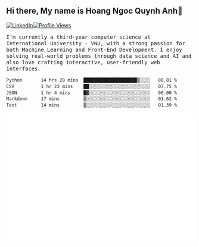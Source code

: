 ## Hi there, My name is Hoang Ngoc Quynh Anh👋

[![LinkedIn](https://img.shields.io/badge/LinkedIn-0077B5?style=flat&logo=linkedin&logoColor=white)](https://www.linkedin.com/in/quynhanh572004/)[![Profile Views](https://komarev.com/ghpvc/?username=Greekatz&color=blue&style=flat-square)](https://github.com/quynhanhhoang572004)  

<samp> I’m currently a third-year computer science at International University - VNU, with a strong passion for both Machine Learning and Front-End Development. I enjoy solving real-world problems through data science and AI and also love crafting interactive, user-friendly web interfaces.<samp> 




<!--START_SECTION:waka-->

```txt
Python       14 hrs 28 mins  ████████████████████▒░░░░   80.81 %
CSV          1 hr 23 mins    ██░░░░░░░░░░░░░░░░░░░░░░░   07.75 %
JSON         1 hr 4 mins     █▓░░░░░░░░░░░░░░░░░░░░░░░   06.00 %
Markdown     17 mins         ▒░░░░░░░░░░░░░░░░░░░░░░░░   01.62 %
Text         14 mins         ▒░░░░░░░░░░░░░░░░░░░░░░░░   01.39 %
```

<!--END_SECTION:waka-->

![Full-year Contribution Calendar](https://github.com/quynhanhhoang572004/quynhanhhoang572004/blob/main/metrics.plugin.isocalendar.fullyear.svg)

